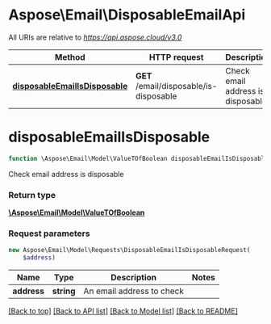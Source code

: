 # Aspose\Email\DisposableEmailApi

All URIs are relative to *https://api.aspose.cloud/v3.0*

Method | HTTP request | Description
------------- | ------------- | -------------
[**disposableEmailIsDisposable**](DisposableEmailApi.md#disposableEmailIsDisposable) | **GET** /email/disposable/is-disposable | Check email address is disposable


# **disposableEmailIsDisposable**
```php
function \Aspose\Email\Model\ValueTOfBoolean disposableEmailIsDisposable(Requests\DisposableEmailIsDisposableRequest $request)
```
Check email address is disposable

### Return type

[**\Aspose\Email\Model\ValueTOfBoolean**](ValueTOfBoolean.md)

### Request parameters
```php
new Aspose\Email\Model\Requests\DisposableEmailIsDisposableRequest(
    $address)
```


Name | Type | Description  | Notes
------------- | ------------- | ------------- | -------------
 **address** | **string**| An email address to check |

[[Back to top]](#) [[Back to API list]](README.md#documentation-for-api-endpoints) [[Back to Model list]](README.md#documentation-for-models) [[Back to README]](README.md)

